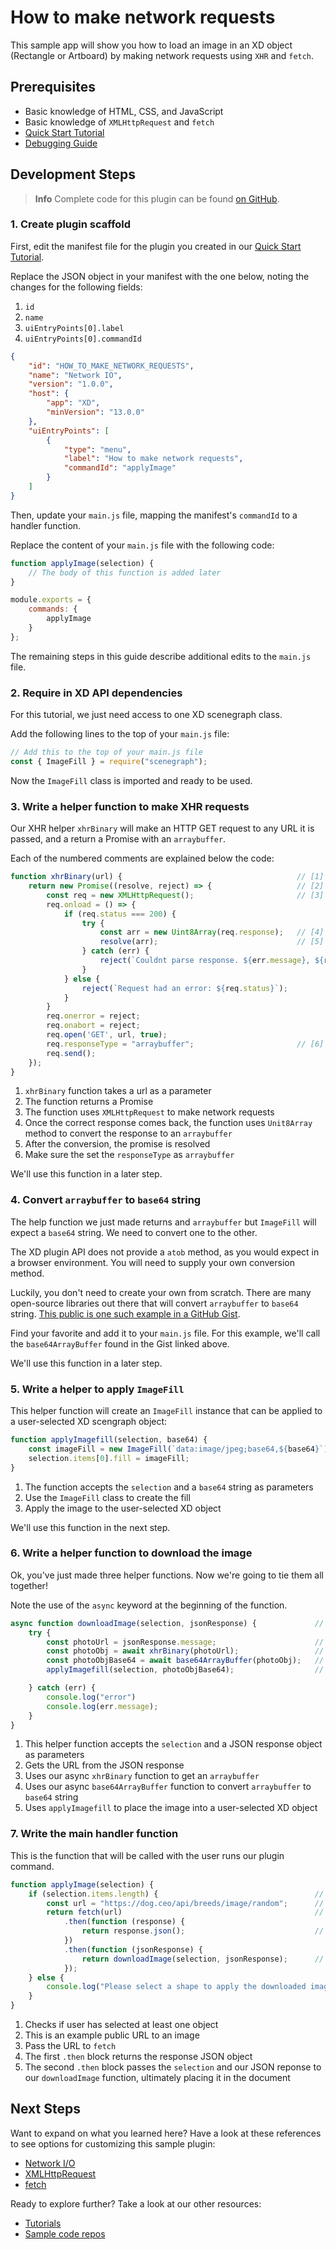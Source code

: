 # How to make network requests

This sample app will show you how to load an image in an XD object (Rectangle or Artboard) by making network requests using `XHR` and `fetch`.


## Prerequisites
- Basic knowledge of HTML, CSS, and JavaScript
- Basic knowledge of `XMLHttpRequest` and `fetch`
- [Quick Start Tutorial](/guides/quick-start-guide)
- [Debugging Guide](/guides/debugging-guide)

## Development Steps

> **Info**
> Complete code for this plugin can be found [on GitHub](https://github.com/AdobeXD/Plugin-Samples/tree/master/how-to-make-network-requests).

### 1. Create plugin scaffold

First, edit the manifest file for the plugin you created in our [Quick Start Tutorial](/guides/quick-start-guide).

Replace the JSON object in your manifest with the one below, noting the changes for the following fields:

1. `id`
1. `name`
1. `uiEntryPoints[0].label`
1. `uiEntryPoints[0].commandId`

```json
{
    "id": "HOW_TO_MAKE_NETWORK_REQUESTS",
    "name": "Network IO",
    "version": "1.0.0",
    "host": {
        "app": "XD",
        "minVersion": "13.0.0"
    },
    "uiEntryPoints": [
        {
            "type": "menu",
            "label": "How to make network requests",
            "commandId": "applyImage"
        }
    ]
}
```

Then, update your `main.js` file, mapping the manifest's `commandId` to a handler function.

Replace the content of your `main.js` file with the following code:

```js
function applyImage(selection) {
    // The body of this function is added later
}

module.exports = { 
    commands: {
        applyImage
    }
};
```

The remaining steps in this guide describe additional edits to the `main.js` file.


### 2. Require in XD API dependencies 

For this tutorial, we just need access to one XD scenegraph class.

Add the following lines to the top of your `main.js` file:

```javascript
// Add this to the top of your main.js file
const { ImageFill } = require("scenegraph");
```

Now the `ImageFill` class is imported and ready to be used.


### 3. Write a helper function to make XHR requests

Our XHR helper `xhrBinary` will make an HTTP GET request to any URL it is passed, and a return a Promise with an `arraybuffer`.

Each of the numbered comments are explained below the code:

```js
function xhrBinary(url) {                                       // [1]
    return new Promise((resolve, reject) => {                   // [2]
        const req = new XMLHttpRequest();                       // [3]
        req.onload = () => {
            if (req.status === 200) {
                try {
                    const arr = new Uint8Array(req.response);   // [4]
                    resolve(arr);                               // [5]
                } catch (err) {
                    reject(`Couldnt parse response. ${err.message}, ${req.response}`);
                }
            } else {
                reject(`Request had an error: ${req.status}`);
            }
        }
        req.onerror = reject;
        req.onabort = reject;
        req.open('GET', url, true);
        req.responseType = "arraybuffer";                       // [6]
        req.send();
    });
}
```

1. `xhrBinary` function takes a url as a parameter
2. The function returns a Promise
3. The function uses `XMLHttpRequest` to make network requests
4. Once the correct response comes back, the function uses `Unit8Array` method to convert the response to an `arraybuffer`
5. After the conversion, the promise is resolved
6. Make sure the set the `responseType` as `arraybuffer`

We'll use this function in a later step.


### 4. Convert `arraybuffer` to `base64` string

The help function we just made returns and `arraybuffer` but `ImageFill` will expect a `base64` string. We need to convert one to the other.

The XD plugin API does not provide a `atob` method, as you would expect in a browser environment. You will need to supply your own conversion method.

Luckily, you don't need to create your own from scratch. There are many open-source libraries out there that will convert `arraybuffer` to `base64` string. [This public is one such example in a GitHub Gist](https://gist.github.com/jonleighton/958841).

Find your favorite and add it to your `main.js` file. For this example, we'll call the `base64ArrayBuffer` found in the Gist linked above.

We'll use this function in a later step.


### 5. Write a helper to apply `ImageFill`

This helper function will create an `ImageFill` instance that can be applied to a user-selected XD scengraph object:

```js
function applyImagefill(selection, base64) {                             // [1]
    const imageFill = new ImageFill(`data:image/jpeg;base64,${base64}`); // [2]
    selection.items[0].fill = imageFill;                                 // [3]
}
```

1. The function accepts the `selection` and a `base64` string as parameters
2. Use the `ImageFill` class to create the fill
3. Apply the image to the user-selected XD object

We'll use this function in the next step.


### 6. Write a helper function to download the image

Ok, you've just made three helper functions. Now we're going to tie them all together!

Note the use of the `async` keyword at the beginning of the function.

```js
async function downloadImage(selection, jsonResponse) {             // [1]
    try {
        const photoUrl = jsonResponse.message;                      // [2]
        const photoObj = await xhrBinary(photoUrl);                 // [3]
        const photoObjBase64 = await base64ArrayBuffer(photoObj);   // [4]
        applyImagefill(selection, photoObjBase64);                  // [5]

    } catch (err) {
        console.log("error")
        console.log(err.message);
    }
}
```

1. This helper function accepts the `selection` and a JSON response object as parameters
2. Gets the URL from the JSON response
3. Uses our async `xhrBinary` function to get an `arraybuffer`
4. Uses our async `base64ArrayBuffer` function to convert `arraybuffer` to `base64` string
5. Uses `applyImagefill` to place the image into a user-selected XD object


### 7. Write the main handler function

This is the function that will be called with the user runs our plugin command.

```js
function applyImage(selection) {
    if (selection.items.length) {                                   // [1]
        const url = "https://dog.ceo/api/breeds/image/random";      // [2]
        return fetch(url)                                           // [3]
            .then(function (response) {
                return response.json();                             // [4]
            })
            .then(function (jsonResponse) {
                return downloadImage(selection, jsonResponse);      // [5]
            });
    } else {
        console.log("Please select a shape to apply the downloaded image.");
    }
}
```

1. Checks if user has selected at least one object
2. This is an example public URL to an image
3. Pass the URL to `fetch`
4. The first `.then` block returns the response JSON object
5. The second `.then` block passes the `selection` and our JSON reponse to our  `downloadImage` function, ultimately placing it in the document


## Next Steps

Want to expand on what you learned here? Have a look at these references to see options for customizing this sample plugin:

- [Network I/O](/reference/uxp/network-IO.md)
- [XMLHttpRequest](/reference/uxp/network-IO.md#xmlhttprequest-support)
- [fetch](/reference/uxp/network-IO.md#fetch-support)

Ready to explore further? Take a look at our other resources:

- [Tutorials](/guides)
- [Sample code repos](https://github.com/AdobeXD/plugin-samples)
